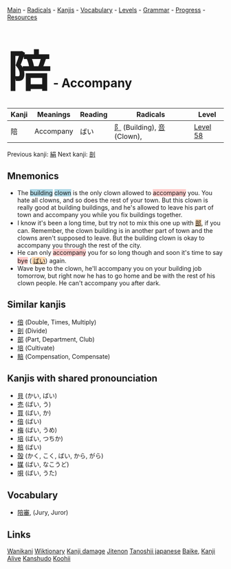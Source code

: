 <style> bigfont {font-size: 100px}</style>
[Main](../README.md) -
[Radicals](../radicals.md) -
[Kanjis](../kanjis.md) -
[Vocabulary](../vocabulary.md) -
[Levels](../levels.md) -
[Grammar](../grammar.md) - 
[Progress](../progress.md) -
[Resources](../resources.md)
# <bigfont> 陪</bigfont> - Accompany 

| Kanji | Meanings | Reading | Radicals | Level |
| --- | --- | --- | --- | --- |
| 陪 | Accompany | ばい | [阝](../radicals/阝.md) (Building), [咅](../radicals/咅.md) (Clown),  | [Level 58](../levels/wk_level58.md) |

Previous kanji: [絹](絹.md) Next kanji: [剖](剖.md) 

## Mnemonics
 * The <span style="background-color:#ADD8E6"> building</span> <span style="background-color:#ADD8E6"> clown</span> is the only clown allowed to <span style="background-color:#ffcccb"> accompany</span> you. You hate all clowns, and so does the rest of your town. But this clown is really good at building buildings, and he's allowed to leave his part of town and accompany you while you fix buildings together.
* I know it's been a long time, but try not to mix this one up with 	<span style="background-color:#fed8b1"> [部](https://jisho.org/search/部)</span>, if you can. Remember, the clown building is in another part of town and the clowns aren't supposed to leave. But the building clown is okay to accompany you through the rest of the city.
* He can only <span style="background-color:#ffcccb"> accompany</span> you for so long though and soon it's time to say <span style="background-color:#ffcccb"> bye</span> (<span style="background-color:#fed8b1"> [ばい](https://jisho.org/search/ばい)</span>) again.
* Wave bye to the clown, he'll accompany you on your building job tomorrow, but right now he has to go home and be with the rest of his clown people. He can't accompany you after dark.


## Similar kanjis
 * [倍](倍.md) (Double, Times, Multiply)
* [剖](剖.md) (Divide)
* [部](部.md) (Part, Department, Club)
* [培](培.md) (Cultivate)
* [賠](賠.md) (Compensation, Compensate)



## Kanjis with shared pronounciation
 * [貝](貝.md) (かい, ばい)
* [売](売.md) (ばい, う)
* [買](買.md) (ばい, か)
* [倍](倍.md) (ばい)
* [梅](梅.md) (ばい, うめ)
* [培](培.md) (ばい, つちか)
* [賠](賠.md) (ばい)
* [殻](殻.md) (かく, こく, ばい, から, がら)
* [媒](媒.md) (ばい, なこうど)
* [唄](唄.md) (ばい, うた)



## Vocabulary
 * [陪審](../vocabulary/陪.md), (Jury, Juror)




## Links 


[Wanikani](https://www.wanikani.com/kanji/陪)
[Wiktionary](https://en.wiktionary.org/wiki/陪)
[Kanji damage](http://www.kanjidamage.com/kanji/search?utf8=✓&q=陪)
[Jitenon](https://jitenon.com/kanji/陪)
[Tanoshii japanese](https://www.tanoshiijapanese.com/dictionary/kanji.cfm?k=陪)
[Baike](https://baike.baidu.com/item/陪),
[Kanji Alive](https://app.kanjialive.com/陪)
[Kanshudo](https://www.kanshudo.com/searchmn?q=陪)
[Koohii](https://kanji.koohii.com/study/kanji/陪)

